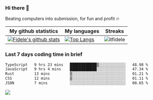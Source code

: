 ### Hi there 👋
<p>Beating computers into submission, for fun and profit 🔥</p>

|My github statistics|My languages|Streaks|
|-|-|-|
|[![Fidele's github stats](https://github-readme-stats.vercel.app/api?username=itfidele&count_private=true&show_icons=true&theme=dark&hide_title=true)](https://github.com/itfidele)|[![Top Langs](https://github-readme-stats.vercel.app/api/top-langs/?username=itfidele&show_icons=true&langs_count=10&theme=dark&layout=compact&hide_title=true)](https://github.com/itfidele)|![itfidele](https://github-readme-streak-stats.herokuapp.com/?user=itfidele&theme=dark)

### Last 7 days coding time in brief
<!--START_SECTION:waka-->

```txt
TypeScript   9 hrs 23 mins   ████████████▒░░░░░░░░░░░░   48.98 %
JavaScript   9 hrs 4 mins    ████████████░░░░░░░░░░░░░   47.34 %
Rust         13 mins         ▒░░░░░░░░░░░░░░░░░░░░░░░░   01.21 %
CSS          12 mins         ▒░░░░░░░░░░░░░░░░░░░░░░░░   01.11 %
JSON         7 mins          ░░░░░░░░░░░░░░░░░░░░░░░░░   00.65 %
```

<!--END_SECTION:waka-->

![](https://komarev.com/ghpvc/?username=itfidele)
